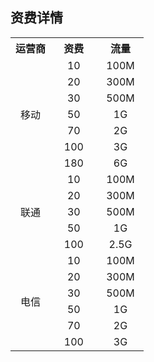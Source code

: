 ## 资费详情
<table>
    <tr>
        <th width="30%">运营商</td> 
        <th width="35%">资费</td>
	      <th width="35%">流量</td> 		
   </tr>
   <tr>
        <td rowspan="7" align="center">移动</td> 
				<td align="center">10</td>
			  <td align="center">100M</td>
   </tr>
   <tr>
        <td align="center">20</td> 
				<td align="center">300M</td>
   </tr>
   <tr>
        <td align="center">30</td> 
				<td align="center">500M</td>
   </tr>
  <tr>
        <td align="center">50</td> 
				<td align="center">1G</td>
   </tr>
	<tr>
        <td align="center">70</td> 
				<td align="center">2G</td>
   </tr>
	<tr>
        <td align="center">100</td> 
				<td align="center">3G</td>
   </tr>
	<tr>
        <td align="center">180</td> 
				<td align="center">6G</td>
   </tr>
  <tr>
     <td rowspan="5" align="center">联通</td> 
				<td align="center">10</td>
			  <td align="center">100M</td>
   </tr>
   <tr>
        <td align="center">20</td> 
				<td align="center">300M</td>
   </tr>
   <tr>
        <td align="center">30</td> 
				<td align="center">500M</td>
   </tr>
  <tr>
        <td align="center">50</td> 
				<td align="center">1G</td>
   </tr>
	<tr>
        <td align="center">100</td> 
				<td align="center">2.5G</td>
   </tr>
	 <tr>
	     <td rowspan="10" align="center">电信</td> 
        <td align="center">10</td> 
				<td align="center">100M</td>
   </tr>
   <tr>
        <td align="center">20</td> 
				<td align="center">300M</td>
   </tr>
  <tr>
        <td align="center">30</td> 
				<td align="center">500M</td>
   </tr>
	<tr>
        <td align="center">50</td> 
				<td align="center">1G</td>
   </tr>
	<tr>
        <td align="center">70</td> 
				<td align="center">2G</td>
   </tr>
	<tr>
        <td align="center">100</td> 
				<td align="center">3G</td>
   </tr>
</table>
